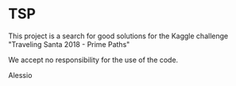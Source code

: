 # TSP
This project is a search for good solutions for the Kaggle challenge "Traveling Santa 2018 - Prime Paths"

We accept no responsibility for the use of the code.

Alessio
